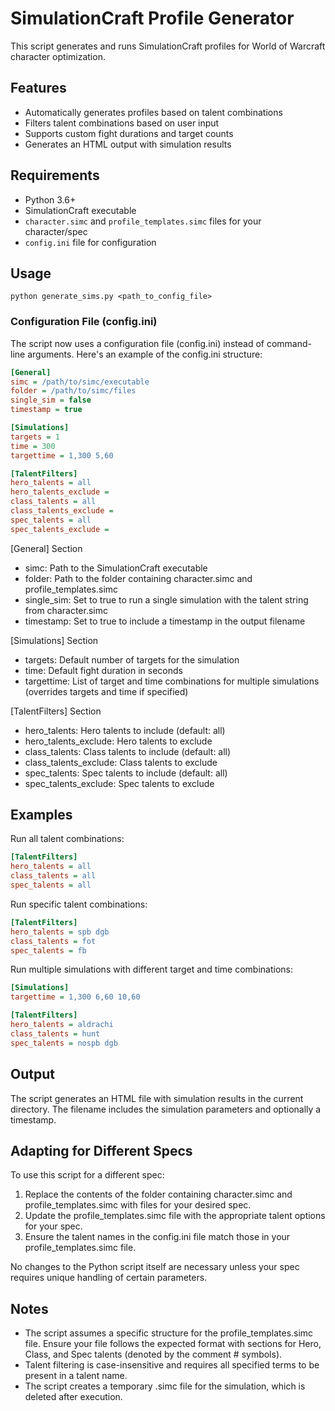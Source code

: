 # SimulationCraft Profile Generator
This script generates and runs SimulationCraft profiles for World of Warcraft character optimization.

## Features
- Automatically generates profiles based on talent combinations
- Filters talent combinations based on user input
- Supports custom fight durations and target counts
- Generates an HTML output with simulation results

## Requirements
- Python 3.6+
- SimulationCraft executable
- `character.simc` and `profile_templates.simc` files for your character/spec
- `config.ini` file for configuration

## Usage
```
python generate_sims.py <path_to_config_file>
```


### Configuration File (config.ini)
The script now uses a configuration file (config.ini) instead of command-line arguments. Here's an example of the config.ini structure:

```ini
[General]
simc = /path/to/simc/executable
folder = /path/to/simc/files
single_sim = false
timestamp = true

[Simulations]
targets = 1
time = 300
targettime = 1,300 5,60

[TalentFilters]
hero_talents = all
hero_talents_exclude =
class_talents = all
class_talents_exclude =
spec_talents = all
spec_talents_exclude =
```

[General] Section
* simc: Path to the SimulationCraft executable
* folder: Path to the folder containing character.simc and profile_templates.simc
* single_sim: Set to true to run a single simulation with the talent string from character.simc
* timestamp: Set to true to include a timestamp in the output filename

[Simulations] Section
* targets: Default number of targets for the simulation
* time: Default fight duration in seconds
* targettime: List of target and time combinations for multiple simulations (overrides targets and time if specified)

[TalentFilters] Section
* hero_talents: Hero talents to include (default: all)
* hero_talents_exclude: Hero talents to exclude
* class_talents: Class talents to include (default: all)
* class_talents_exclude: Class talents to exclude
* spec_talents: Spec talents to include (default: all)
* spec_talents_exclude: Spec talents to exclude

## Examples
Run all talent combinations:

```ini
[TalentFilters]
hero_talents = all
class_talents = all
spec_talents = all
```

Run specific talent combinations:

```ini
[TalentFilters]
hero_talents = spb dgb
class_talents = fot
spec_talents = fb
```

Run multiple simulations with different target and time combinations:
```ini
[Simulations]
targettime = 1,300 6,60 10,60

[TalentFilters]
hero_talents = aldrachi
class_talents = hunt
spec_talents = nospb dgb
```

## Output
The script generates an HTML file with simulation results in the current directory. The filename includes the simulation parameters and optionally a timestamp.

## Adapting for Different Specs
To use this script for a different spec:
1. Replace the contents of the folder containing character.simc and profile_templates.simc with files for your desired spec.
2. Update the profile_templates.simc file with the appropriate talent options for your spec.
3. Ensure the talent names in the config.ini file match those in your profile_templates.simc file.

No changes to the Python script itself are necessary unless your spec requires unique handling of certain parameters.

## Notes
* The script assumes a specific structure for the profile_templates.simc file. Ensure your file follows the expected format with sections for Hero, Class, and Spec talents (denoted by the comment # symbols).
* Talent filtering is case-insensitive and requires all specified terms to be present in a talent name.
* The script creates a temporary .simc file for the simulation, which is deleted after execution.